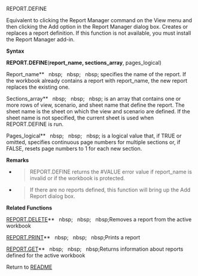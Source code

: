 REPORT.DEFINE

Equivalent to clicking the Report Manager command on the View menu and
then clicking the Add option in the Report Manager dialog box. Creates
or replaces a report definition. If this function is not available, you
must install the Report Manager add-in.

**Syntax**

**REPORT.DEFINE**(**report\_name, sections\_array**, pages\_logical)

Report\_name**&nbsp;&nbsp;&nbsp;nbsp;&nbsp;&nbsp;&nbsp;nbsp;&nbsp;&nbsp;&nbsp;nbsp;&nbsp;specifies the name of the report. If
the workbook already contains a report with report\_name, the new report
replaces the existing one.

Sections\_array**&nbsp;&nbsp;&nbsp;nbsp;&nbsp;&nbsp;&nbsp;nbsp;&nbsp;&nbsp;&nbsp;nbsp;&nbsp;is an array that contains one or
more rows of view, scenario, and sheet name that define the report. The
sheet name is the sheet on which the view and scenario are defined. If
the sheet name is not specified, the current sheet is used when
REPORT.DEFINE is run.

Pages\_logical**&nbsp;&nbsp;&nbsp;nbsp;&nbsp;&nbsp;&nbsp;nbsp;&nbsp;&nbsp;&nbsp;nbsp;&nbsp;is a logical value that, if TRUE
or omitted, specifies continuous page numbers for multiple sections or,
if FALSE, resets page numbers to 1 for each new section.

**Remarks**

  - > REPORT.DEFINE returns the \#VALUE error value if report\_name is
    > invalid or if the workbook is protected.

  - > If there are no reports defined, this function will bring up the
    > Add Report dialog box.

**Related Functions**

[REPORT.DELETE](REPORT.DELETE.md)**&nbsp;&nbsp;&nbsp;nbsp;&nbsp;&nbsp;&nbsp;nbsp;&nbsp;&nbsp;&nbsp;nbsp;Removes a report from the active workbook

[REPORT.PRINT](REPORT.PRINT.md)**&nbsp;&nbsp;&nbsp;nbsp;&nbsp;&nbsp;&nbsp;nbsp;&nbsp;&nbsp;&nbsp;nbsp;Prints a report

[REPORT.GET](REPORT.GET.md)**&nbsp;&nbsp;&nbsp;nbsp;&nbsp;&nbsp;&nbsp;nbsp;&nbsp;&nbsp;&nbsp;nbsp;Returns information about reports defined
for the active workbook



Return to [README](README.md)

